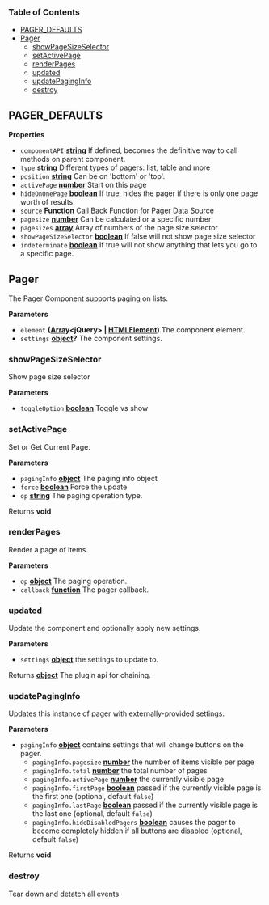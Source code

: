 <!-- Generated by documentation.js. Update this documentation by updating the source code. -->

### Table of Contents

-   [PAGER_DEFAULTS](#pager_defaults)
-   [Pager](#pager)
    -   [showPageSizeSelector](#showpagesizeselector)
    -   [setActivePage](#setactivepage)
    -   [renderPages](#renderpages)
    -   [updated](#updated)
    -   [updatePagingInfo](#updatepaginginfo)
    -   [destroy](#destroy)

## PAGER_DEFAULTS

**Properties**

-   `componentAPI` **[string](https://developer.mozilla.org/docs/Web/JavaScript/Reference/Global_Objects/String)** If defined, becomes the definitive way to call methods on
    parent component.
-   `type` **[string](https://developer.mozilla.org/docs/Web/JavaScript/Reference/Global_Objects/String)** Different types of pagers: list, table and more
-   `position` **[string](https://developer.mozilla.org/docs/Web/JavaScript/Reference/Global_Objects/String)** Can be on 'bottom' or 'top'.
-   `activePage` **[number](https://developer.mozilla.org/docs/Web/JavaScript/Reference/Global_Objects/Number)** Start on this page
-   `hideOnOnePage` **[boolean](https://developer.mozilla.org/docs/Web/JavaScript/Reference/Global_Objects/Boolean)** If true, hides the pager if there is only one page worth of
    results.
-   `source` **[Function](https://developer.mozilla.org/docs/Web/JavaScript/Reference/Statements/function)** Call Back Function for Pager Data Source
-   `pagesize` **[number](https://developer.mozilla.org/docs/Web/JavaScript/Reference/Global_Objects/Number)** Can be calculated or a specific number
-   `pagesizes` **[array](https://developer.mozilla.org/docs/Web/JavaScript/Reference/Global_Objects/Array)** Array of numbers of the page size selector
-   `showPageSizeSelector` **[boolean](https://developer.mozilla.org/docs/Web/JavaScript/Reference/Global_Objects/Boolean)** If false will not show page size selector
-   `indeterminate` **[boolean](https://developer.mozilla.org/docs/Web/JavaScript/Reference/Global_Objects/Boolean)** If true will not show anything that lets you go to a specific
    page.

## Pager

The Pager Component supports paging on lists.

**Parameters**

-   `element` **([Array](https://developer.mozilla.org/docs/Web/JavaScript/Reference/Global_Objects/Array)&lt;jQuery> | [HTMLElement](https://developer.mozilla.org/docs/Web/HTML/Element))** The component element.
-   `settings` **[object](https://developer.mozilla.org/docs/Web/JavaScript/Reference/Global_Objects/Object)?** The component settings.

### showPageSizeSelector

Show page size selector

**Parameters**

-   `toggleOption` **[boolean](https://developer.mozilla.org/docs/Web/JavaScript/Reference/Global_Objects/Boolean)** Toggle vs show

### setActivePage

Set or Get Current Page.

**Parameters**

-   `pagingInfo` **[object](https://developer.mozilla.org/docs/Web/JavaScript/Reference/Global_Objects/Object)** The paging info object
-   `force` **[boolean](https://developer.mozilla.org/docs/Web/JavaScript/Reference/Global_Objects/Boolean)** Force the update
-   `op` **[string](https://developer.mozilla.org/docs/Web/JavaScript/Reference/Global_Objects/String)** The paging operation type.

Returns **void** 

### renderPages

Render a page of items.

**Parameters**

-   `op` **[object](https://developer.mozilla.org/docs/Web/JavaScript/Reference/Global_Objects/Object)** The paging operation.
-   `callback` **[function](https://developer.mozilla.org/docs/Web/JavaScript/Reference/Statements/function)** The pager callback.

### updated

Update the component and optionally apply new settings.

**Parameters**

-   `settings` **[object](https://developer.mozilla.org/docs/Web/JavaScript/Reference/Global_Objects/Object)** the settings to update to.

Returns **[object](https://developer.mozilla.org/docs/Web/JavaScript/Reference/Global_Objects/Object)** The plugin api for chaining.

### updatePagingInfo

Updates this instance of pager with externally-provided settings.

**Parameters**

-   `pagingInfo` **[object](https://developer.mozilla.org/docs/Web/JavaScript/Reference/Global_Objects/Object)** contains settings that will change buttons on the pager.
    -   `pagingInfo.pagesize` **[number](https://developer.mozilla.org/docs/Web/JavaScript/Reference/Global_Objects/Number)** the number of items visible per page
    -   `pagingInfo.total` **[number](https://developer.mozilla.org/docs/Web/JavaScript/Reference/Global_Objects/Number)** the total number of pages
    -   `pagingInfo.activePage` **[number](https://developer.mozilla.org/docs/Web/JavaScript/Reference/Global_Objects/Number)** the currently visible page
    -   `pagingInfo.firstPage` **[boolean](https://developer.mozilla.org/docs/Web/JavaScript/Reference/Global_Objects/Boolean)** passed if the currently visible page is the
        first one (optional, default `false`)
    -   `pagingInfo.lastPage` **[boolean](https://developer.mozilla.org/docs/Web/JavaScript/Reference/Global_Objects/Boolean)** passed if the currently visible page is the
        last one (optional, default `false`)
    -   `pagingInfo.hideDisabledPagers` **[boolean](https://developer.mozilla.org/docs/Web/JavaScript/Reference/Global_Objects/Boolean)** causes the pager to become completely
        hidden if all buttons are disabled (optional, default `false`)

Returns **void** 

### destroy

Tear down and detatch all events
